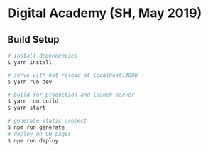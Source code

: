 # Digital Academy (SH, May 2019)


## Build Setup

``` bash
# install dependencies
$ yarn install

# serve with hot reload at localhost:3000
$ yarn run dev

# build for production and launch server
$ yarn run build
$ yarn start

# generate static project
$ npm run generate
# deploy on GH pages
$ npm run deploy
```
